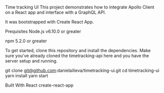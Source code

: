 Time tracking UI
This project demonstrates how to integrate Apollo Client on a React app and interface with a GraphQL API.

It was bootstrapped with Create React App.

Prequisites
Node.js v6.10.0 or greater

npm 5.2.0 or greater

To get started, clone this repository and install the dependencies. Make sure you've already cloned the timetracking-api here and you have the server setup and running.

git clone git@github.com:danielailieva/timetracking-ui.git
cd timetracking-ui
yarn install
yarn start


Built With
React
create-react-app